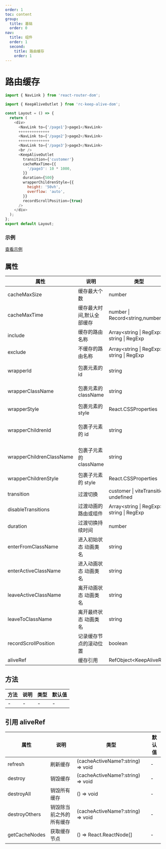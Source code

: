 ```yaml
---
order: 1
toc: content
group:
  title: 基础
  order: 0
nav:
  title: 组件
  order: 1
  second:
    title: 路由缓存
    order: 1
---
```


# 路由缓存

```js
import { NavLink } from 'react-router-dom';

import { KeepAliveOutlet } from 'rc-keep-alive-dom';

const Layout = () => {
  return (
    <div>
      <NavLink to={'/page1'}>page1</NavLink>
      ++++++++++++++
      <NavLink to={'/page2'}>page2</NavLink>
      ++++++++++++++
      <NavLink to={'/page3'}>page3</NavLink>
      <br />
      <KeepAliveOutlet
        transition={'customer'}
        cacheMaxTime={{
          '/page3': 10 * 1000,
        }}
        duration={500}
        wrapperChildrenStyle={{
          height: '50vh',
          overflow: 'auto',
        }}
        recordScrollPosition={true}
      />
    </div>
  );
};
export default Layout;
```

### 示例

[查看示例](https://codesandbox.io/p/sandbox/7gqc3m?file=%2Fsrc%2Flayout%2FLayout.tsx%3A23%2C11)

## 属性

| 属性                     | 说明                      | 类型                                        | 默认值                     |
| ------------------------ | ------------------------- | ------------------------------------------- | -------------------------- |
| cacheMaxSize             | 缓存最大个数              | number                                      | 20                         |
| cacheMaxTime             | 缓存最大时间,默认全部缓存 | number \| Record<string,number>             | undefined                  |
| include                  | 缓存的路由名称            | Array<string \| RegExp> \| string \| RegExp | -                          |
| exclude                  | 不缓存的路由名称          | Array<string \| RegExp> \| string \| RegExp | -                          |
| wrapperId                | 包裹元素的 id             | string                                      | keep-alive-container       |
| wrapperClassName         | 包裹元素的 className      | string                                      | keep-alive-container       |
| wrapperStyle             | 包裹元素的 style          | React.CSSProperties                         | { height: '100%' }         |
| wrapperChildrenId        | 包裹子元素的 id           | string                                      | keep-alive-container-child |
| wrapperChildrenClassName | 包裹子元素的 className    | string                                      | keep-alive-container-child |
| wrapperChildrenStyle     | 包裹子元素的 style        | React.CSSProperties                         | { height: '100%' }         |
| transition               | 过渡切换                  | customer \| viteTransition \| undefined     | undefined                  |
| disableTransitions       | 过渡动画的路由或组件      | Array<string \| RegExp> \| string \| RegExp | -                          |
| duration                 | 过渡切换持续时间          | number                                      | 300                        |
| enterFromClassName       | 进入初始状态 动画类名     | string                                      | keep-enter-from            |
| enterActiveClassName     | 进入动画状态 动画类名     | string                                      | keep-enter-active          |
| leaveActiveClassName     | 离开动画状态 动画类名     | string                                      | keep-leave-active          |
| leaveToClassName         | 离开最终状态 动画类名     | string                                      | keep-leave-to              |
| recordScrollPosition     | 记录缓存节点的滚动位置    | boolean                                     | false                      |
| aliveRef                 | 缓存引用                  | RefObject\<KeepAliveRef\>                   | null                       |

## 方法

| 方法 | 说明 | 类型 | 默认值 |
| ---- | ---- | ---- | ------ |
| -    | -    | -    | -      |

## 引用 aliveRef

| 属性          | 说明                     | 类型                              | 默认值 |
| ------------- | ------------------------ | --------------------------------- | ------ |
| refresh       | 刷新缓存                 | (cacheActiveName?:string) => void | -      |
| destroy       | 销毁缓存                 | (cacheActiveName?:string) => void | -      |
| destroyAll    | 销毁所有缓存             | () => void                        | -      |
| destroyOthers | 销毁除当前之外的所有缓存 | (cacheActiveName?:string) => void | -      |
| getCacheNodes | 获取缓存节点             | () => React.ReactNode[]           | -      |
